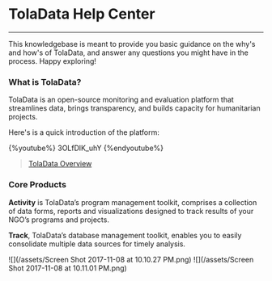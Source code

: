 # TolaData Help Center
---
This knowledgebase is meant to provide you basic guidance on the why's and how's of TolaData, and answer any questions you might have in the process. Happy exploring!

### What is TolaData?

TolaData is an open-source monitoring and evaluation platform that streamlines data, brings transparency, and builds capacity for humanitarian projects.

Here's is a quick introduction of the platform:

{%youtube%} 3OLfDlK_uhY {%endyoutube%}
> [TolaData Overview](https://youtu.be/3OLfDlK_uhY)

### Core Products
**Activity** is TolaData’s program management toolkit, comprises a collection of data forms, reports and visualizations designed to track results of your NGO’s programs and projects.

**Track**, TolaData’s database management toolkit, enables you to easily consolidate multiple data sources for timely analysis.

![](/assets/Screen Shot 2017-11-08 at 10.10.27 PM.png)
![](/assets/Screen Shot 2017-11-08 at 10.11.01 PM.png)
